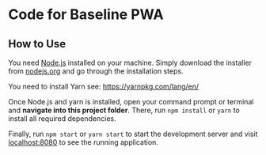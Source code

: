 # Code for Baseline PWA

## How to Use
You need [Node.js](https://nodejs.org) installed on your machine. Simply download the installer from [nodejs.org](https://nodejs.org) and go through the installation steps.

You need to install Yarn see: https://yarnpkg.com/lang/en/

Once Node.js and yarn is installed, open your command prompt or terminal and **navigate into this project folder**. There, run `npm install` or `yarn` to install all required dependencies.

Finally, run `npm start` or `yarn start` to start the development server and visit [localhost:8080](http://localhost:8080) to see the running application.